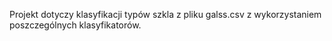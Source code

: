 Projekt dotyczy klasyfikacji typów szkla z pliku galss.csv z wykorzystaniem poszczególnych klasyfikatorów.
